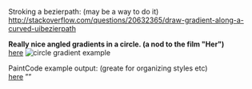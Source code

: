 Stroking a bezierpath:  (may be  a way to do it)
http://stackoverflow.com/questions/20632365/draw-gradient-along-a-curved-uibezierpath

**Really nice angled gradients in a circle. (a nod to the film "Her")**  
[here](https://medium.com/swift-programming/how-to-create-an-angle-gradient-border-in-swift-f4856dde4c90#.k0xunjtt5) 
![circle gradient example](https://dl.dropboxusercontent.com/u/2559476/Screen%20Shot%202015-10-29%20at%2018.45.34.png) 

PaintCode example output: (greate for organizing styles etc)  
[here](http://www.raywenderlich.com/36341/paintcode-tutorial-dynamic-buttons) ””